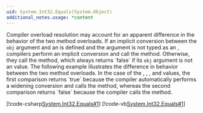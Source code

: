 ```yaml
---
uid: System.Int32.Equals(System.Object)
additional_notes.usage: *content
---
```


<p>Compiler overload resolution may account for an apparent difference in the behavior of the two <xref href="System.Int32.Equals(System.Int32)"></xref> method overloads. If an implicit conversion between the <code>obj</code> argument and an <xref href="System.Int32"></xref> is defined and the argument is not typed as an <xref href="System.Object"></xref>, compilers perform an implicit conversion and call the <xref href="System.Int32.Equals(System.Int32)"></xref> method. Otherwise, they call the <xref href="System.Int32.Equals(System.Object)"></xref> method, which always returns `false` if its <code>obj</code> argument is not an <xref href="System.Int32"></xref> value. The following example illustrates the difference in behavior between the two method overloads. In the case of the <xref href="System.Byte"></xref>, <xref href="System.Int16"></xref>, <xref href="System.SByte"></xref>, and <xref href="System.UInt16"></xref> values, the first comparison returns `true` because the compiler automatically performs a widening conversion and calls the <xref href="System.Int32.Equals(System.Int32)"></xref> method, whereas the second comparison returns `false` because the compiler calls the <xref href="System.Int32.Equals(System.Object)"></xref> method.  
  
 [!code-csharp[System.Int32.Equals#1](~/samples/snippets/csharp/VS_Snippets_CLR_System/system.int32.equals/cs/equalsoverloads2.cs#1)]
 [!code-vb[System.Int32.Equals#1](~/samples/snippets/visualbasic/VS_Snippets_CLR_System/system.int32.equals/vb/equalsoverloads2.vb#1)]</p>


